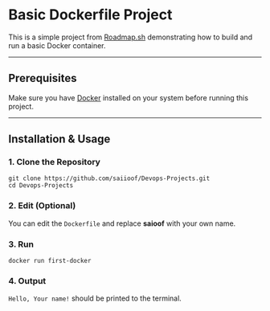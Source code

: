 # Basic Dockerfile Project

This is a simple project from [Roadmap.sh](https://roadmap.sh/projects/basic-dockerfile) demonstrating how to build and run a basic Docker container.

---

## Prerequisites
Make sure you have [Docker](https://www.docker.com/) installed on your system before running this project.

---

##  Installation & Usage

### 1. Clone the Repository
```
git clone https://github.com/saiioof/Devops-Projects.git
cd Devops-Projects
```
### 2. Edit (Optional)
You can edit the `Dockerfile` and replace **saioof** with your own name.

### 3. Run 
`docker run first-docker`
 
### 4. Output 
`Hello, Your name!` should be printed to the terminal.